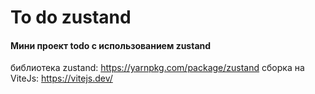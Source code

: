 ﻿# To do zustand
 
 #### Мини проект todo c использованием zustand
 
 библиотека zustand: https://yarnpkg.com/package/zustand
 cборка на ViteJs: https://vitejs.dev/
